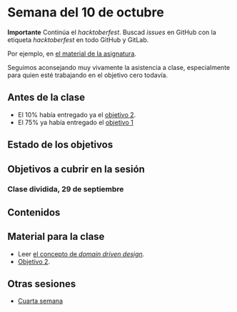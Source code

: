 # Semana del 10 de octubre

**Importante** Continúa el *hacktoberfest*. Buscad *issues* en GitHub con la
etiqueta *hacktoberfest* en todo GitHub y GitLab.

Por ejemplo, en [el material de la asignatura](https://github.com/JJ/IV).

Seguimos aconsejando muy vivamente la asistencia a clase, especialmente para
quien esté trabajando en el objetivo cero todavía.

## Antes de la clase

* El 10% había entregado ya el [objetivo
  2](https://jj.github.io/IV/documentos/proyecto/2.Entidad).
* El 75% ya había entregado el [objetivo 1](http://jj.github.io/IV/documentos/proyecto/1.Infraestructura)

## Estado de los objetivos


## Objetivos a cubrir en la sesión



### Clase dividida, 29 de septiembre


## Contenidos

## Material para la clase

* Leer [el concepto de *domain driven design*](https://jj.github.io/IV/preso/ddd.html).
* [Objetivo 2](https://jj.github.io/IV/documentos/proyecto/2.Entidad).

## Otras sesiones

* [Cuarta semana](semana-04.md)


